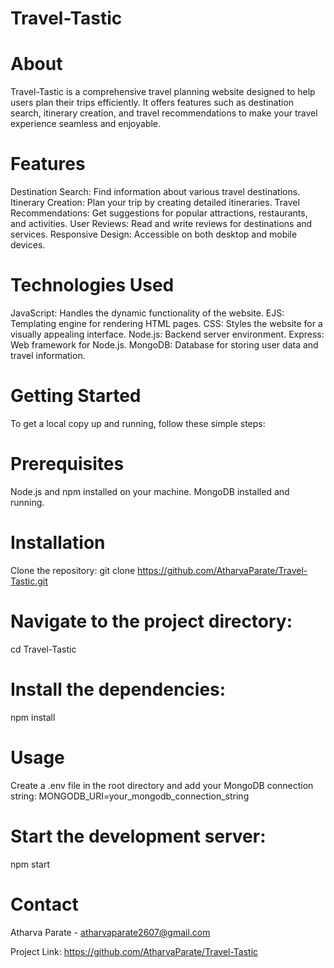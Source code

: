 # Travel-Tastic

# About
Travel-Tastic is a comprehensive travel planning website designed to help users plan their trips efficiently. It offers features such as destination search, itinerary creation, and travel recommendations to make your travel experience seamless and enjoyable.

# Features
Destination Search: Find information about various travel destinations.
Itinerary Creation: Plan your trip by creating detailed itineraries.
Travel Recommendations: Get suggestions for popular attractions, restaurants, and activities.
User Reviews: Read and write reviews for destinations and services.
Responsive Design: Accessible on both desktop and mobile devices.

# Technologies Used
JavaScript: Handles the dynamic functionality of the website.
EJS: Templating engine for rendering HTML pages.
CSS: Styles the website for a visually appealing interface.
Node.js: Backend server environment.
Express: Web framework for Node.js.
MongoDB: Database for storing user data and travel information.

# Getting Started
To get a local copy up and running, follow these simple steps:

# Prerequisites
Node.js and npm installed on your machine.
MongoDB installed and running.

# Installation
Clone the repository:
git clone https://github.com/AtharvaParate/Travel-Tastic.git

# Navigate to the project directory:
cd Travel-Tastic

# Install the dependencies:
npm install

# Usage
Create a .env file in the root directory and add your MongoDB connection string:
MONGODB_URI=your_mongodb_connection_string

# Start the development server:
npm start

# Contact
Atharva Parate - atharvaparate2607@gmail.com

Project Link: https://github.com/AtharvaParate/Travel-Tastic

